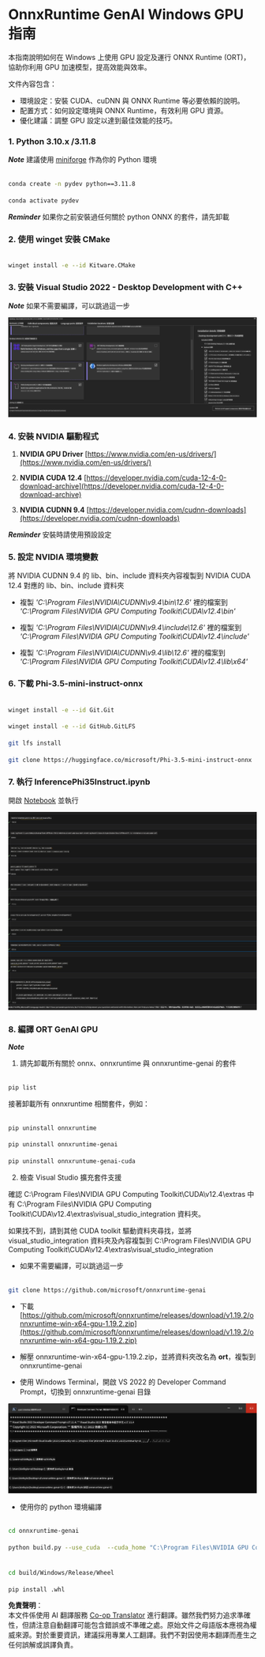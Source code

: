 <!--
CO_OP_TRANSLATOR_METADATA:
{
  "original_hash": "b066fc29c1b2129df84e027cb75119ce",
  "translation_date": "2025-05-08T05:49:41+00:00",
  "source_file": "md/02.Application/01.TextAndChat/Phi3/ORTWindowGPUGuideline.md",
  "language_code": "tw"
}
-->
# **OnnxRuntime GenAI Windows GPU 指南**

本指南說明如何在 Windows 上使用 GPU 設定及運行 ONNX Runtime (ORT)，協助你利用 GPU 加速模型，提高效能與效率。

文件內容包含：

- 環境設定：安裝 CUDA、cuDNN 與 ONNX Runtime 等必要依賴的說明。
- 配置方式：如何設定環境與 ONNX Runtime，有效利用 GPU 資源。
- 優化建議：調整 GPU 設定以達到最佳效能的技巧。

### **1. Python 3.10.x /3.11.8**

   ***Note*** 建議使用 [miniforge](https://github.com/conda-forge/miniforge/releases/latest/download/Miniforge3-Windows-x86_64.exe) 作為你的 Python 環境

   ```bash

   conda create -n pydev python==3.11.8

   conda activate pydev

   ```

   ***Reminder*** 如果你之前安裝過任何關於 python ONNX 的套件，請先卸載

### **2. 使用 winget 安裝 CMake**

   ```bash

   winget install -e --id Kitware.CMake

   ```

### **3. 安裝 Visual Studio 2022 - Desktop Development with C++**

   ***Note*** 如果不需要編譯，可以跳過這一步

![CPP](../../../../../../translated_images/01.42f52a2b2aedff029e1c9beb13d2b09fcdab284ffd5fa8f3d7ac3cef5f347ad2.tw.png)

### **4. 安裝 NVIDIA 驅動程式**

1. **NVIDIA GPU Driver**  [https://www.nvidia.com/en-us/drivers/](https://www.nvidia.com/en-us/drivers/)

2. **NVIDIA CUDA 12.4** [https://developer.nvidia.com/cuda-12-4-0-download-archive](https://developer.nvidia.com/cuda-12-4-0-download-archive)

3. **NVIDIA CUDNN 9.4**  [https://developer.nvidia.com/cudnn-downloads](https://developer.nvidia.com/cudnn-downloads)

***Reminder*** 安裝時請使用預設設定

### **5. 設定 NVIDIA 環境變數**

將 NVIDIA CUDNN 9.4 的 lib、bin、include 資料夾內容複製到 NVIDIA CUDA 12.4 對應的 lib、bin、include 資料夾

- 複製 *'C:\Program Files\NVIDIA\CUDNN\v9.4\bin\12.6'* 裡的檔案到 *'C:\Program Files\NVIDIA GPU Computing Toolkit\CUDA\v12.4\bin'*

- 複製 *'C:\Program Files\NVIDIA\CUDNN\v9.4\include\12.6'* 裡的檔案到 *'C:\Program Files\NVIDIA GPU Computing Toolkit\CUDA\v12.4\include'*

- 複製 *'C:\Program Files\NVIDIA\CUDNN\v9.4\lib\12.6'* 裡的檔案到 *'C:\Program Files\NVIDIA GPU Computing Toolkit\CUDA\v12.4\lib\x64'*

### **6. 下載 Phi-3.5-mini-instruct-onnx**

   ```bash

   winget install -e --id Git.Git

   winget install -e --id GitHub.GitLFS

   git lfs install

   git clone https://huggingface.co/microsoft/Phi-3.5-mini-instruct-onnx

   ```

### **7. 執行 InferencePhi35Instruct.ipynb**

   開啟 [Notebook](../../../../../../code/09.UpdateSamples/Aug/ortgpu-phi35-instruct.ipynb) 並執行

![RESULT](../../../../../../translated_images/02.b9b06996cf7255d5e5ee19a703c4352f4a96dd7a1068b2af227eda1f3104bfa0.tw.png)

### **8. 編譯 ORT GenAI GPU**

   ***Note*** 
   
   1. 請先卸載所有關於 onnx、onnxruntime 與 onnxruntime-genai 的套件

   ```bash

   pip list 
   
   ```

   接著卸載所有 onnxruntime 相關套件，例如：

   ```bash

   pip uninstall onnxruntime

   pip uninstall onnxruntime-genai

   pip uninstall onnxruntume-genai-cuda
   
   ```

   2. 檢查 Visual Studio 擴充套件支援

   確認 C:\Program Files\NVIDIA GPU Computing Toolkit\CUDA\v12.4\extras 中有 C:\Program Files\NVIDIA GPU Computing Toolkit\CUDA\v12.4\extras\visual_studio_integration 資料夾。
   
   如果找不到，請到其他 CUDA toolkit 驅動資料夾尋找，並將 visual_studio_integration 資料夾及內容複製到 C:\Program Files\NVIDIA GPU Computing Toolkit\CUDA\v12.4\extras\visual_studio_integration

   - 如果不需要編譯，可以跳過這一步

   ```bash

   git clone https://github.com/microsoft/onnxruntime-genai

   ```

   - 下載 [https://github.com/microsoft/onnxruntime/releases/download/v1.19.2/onnxruntime-win-x64-gpu-1.19.2.zip](https://github.com/microsoft/onnxruntime/releases/download/v1.19.2/onnxruntime-win-x64-gpu-1.19.2.zip)

   - 解壓 onnxruntime-win-x64-gpu-1.19.2.zip，並將資料夾改名為 **ort**，複製到 onnxruntime-genai

   - 使用 Windows Terminal，開啟 VS 2022 的 Developer Command Prompt，切換到 onnxruntime-genai 目錄

![RESULT](../../../../../../translated_images/03.b83ce473d5ff9b9b94670a1b26fdb66a05320d534cbee2762f64e52fd12ef9c9.tw.png)

   - 使用你的 python 環境編譯

   ```bash

   cd onnxruntime-genai

   python build.py --use_cuda  --cuda_home "C:\Program Files\NVIDIA GPU Computing Toolkit\CUDA\v12.4" --config Release
 

   cd build/Windows/Release/Wheel

   pip install .whl

   ```

**免責聲明**：  
本文件係使用 AI 翻譯服務 [Co-op Translator](https://github.com/Azure/co-op-translator) 進行翻譯。雖然我們努力追求準確性，但請注意自動翻譯可能包含錯誤或不準確之處。原始文件之母語版本應視為權威來源。對於重要資訊，建議採用專業人工翻譯。我們不對因使用本翻譯而產生之任何誤解或誤譯負責。
